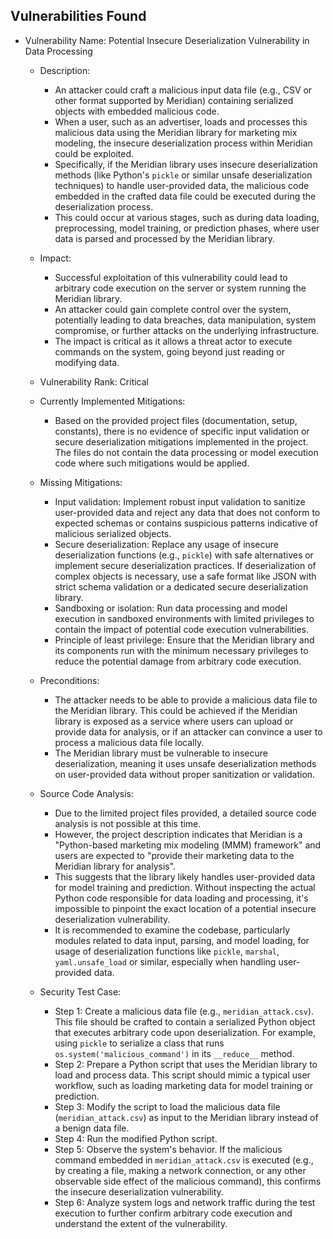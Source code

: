 ## Vulnerabilities Found

- Vulnerability Name: Potential Insecure Deserialization Vulnerability in Data Processing

  - Description:
    - An attacker could craft a malicious input data file (e.g., CSV or other format supported by Meridian) containing serialized objects with embedded malicious code.
    - When a user, such as an advertiser, loads and processes this malicious data using the Meridian library for marketing mix modeling, the insecure deserialization process within Meridian could be exploited.
    - Specifically, if the Meridian library uses insecure deserialization methods (like Python's `pickle` or similar unsafe deserialization techniques) to handle user-provided data, the malicious code embedded in the crafted data file could be executed during the deserialization process.
    - This could occur at various stages, such as during data loading, preprocessing, model training, or prediction phases, where user data is parsed and processed by the Meridian library.

  - Impact:
    - Successful exploitation of this vulnerability could lead to arbitrary code execution on the server or system running the Meridian library.
    - An attacker could gain complete control over the system, potentially leading to data breaches, data manipulation, system compromise, or further attacks on the underlying infrastructure.
    - The impact is critical as it allows a threat actor to execute commands on the system, going beyond just reading or modifying data.

  - Vulnerability Rank: Critical

  - Currently Implemented Mitigations:
    - Based on the provided project files (documentation, setup, constants), there is no evidence of specific input validation or secure deserialization mitigations implemented in the project.  The files do not contain the data processing or model execution code where such mitigations would be applied.

  - Missing Mitigations:
    - Input validation: Implement robust input validation to sanitize user-provided data and reject any data that does not conform to expected schemas or contains suspicious patterns indicative of malicious serialized objects.
    - Secure deserialization: Replace any usage of insecure deserialization functions (e.g., `pickle`) with safe alternatives or implement secure deserialization practices. If deserialization of complex objects is necessary, use a safe format like JSON with strict schema validation or a dedicated secure deserialization library.
    - Sandboxing or isolation: Run data processing and model execution in sandboxed environments with limited privileges to contain the impact of potential code execution vulnerabilities.
    - Principle of least privilege: Ensure that the Meridian library and its components run with the minimum necessary privileges to reduce the potential damage from arbitrary code execution.

  - Preconditions:
    - The attacker needs to be able to provide a malicious data file to the Meridian library. This could be achieved if the Meridian library is exposed as a service where users can upload or provide data for analysis, or if an attacker can convince a user to process a malicious data file locally.
    - The Meridian library must be vulnerable to insecure deserialization, meaning it uses unsafe deserialization methods on user-provided data without proper sanitization or validation.

  - Source Code Analysis:
    - Due to the limited project files provided, a detailed source code analysis is not possible at this time.
    - However, the project description indicates that Meridian is a "Python-based marketing mix modeling (MMM) framework" and users are expected to "provide their marketing data to the Meridian library for analysis".
    - This suggests that the library likely handles user-provided data for model training and prediction. Without inspecting the actual Python code responsible for data loading and processing, it's impossible to pinpoint the exact location of a potential insecure deserialization vulnerability.
    - It is recommended to examine the codebase, particularly modules related to data input, parsing, and model loading, for usage of deserialization functions like `pickle`, `marshal`, `yaml.unsafe_load` or similar, especially when handling user-provided data.

  - Security Test Case:
    - Step 1: Create a malicious data file (e.g., `meridian_attack.csv`). This file should be crafted to contain a serialized Python object that executes arbitrary code upon deserialization. For example, using `pickle` to serialize a class that runs `os.system('malicious_command')` in its `__reduce__` method.
    - Step 2: Prepare a Python script that uses the Meridian library to load and process data. This script should mimic a typical user workflow, such as loading marketing data for model training or prediction.
    - Step 3: Modify the script to load the malicious data file (`meridian_attack.csv`) as input to the Meridian library instead of a benign data file.
    - Step 4: Run the modified Python script.
    - Step 5: Observe the system's behavior. If the malicious command embedded in `meridian_attack.csv` is executed (e.g., by creating a file, making a network connection, or any other observable side effect of the malicious command), this confirms the insecure deserialization vulnerability.
    - Step 6: Analyze system logs and network traffic during the test execution to further confirm arbitrary code execution and understand the extent of the vulnerability.
